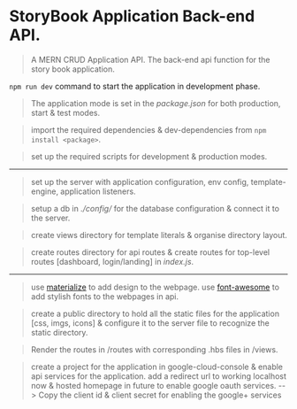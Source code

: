 # StoryBook Application Back-end API.

> A MERN CRUD Application API.
> The back-end api function for the story book application.

`npm run dev` command to start the application in development phase.

> The application mode is set in the _package.json_ for both production, start & test modes.

> import the required dependencies & dev-dependencies from `npm install <package>`.

> set up the required scripts for development & production modes.

---

> set up the server with application configuration, env config, template-engine, application listeners.

> setup a db in _./config/_ for the database configuration & connect it to the server.

> create views directory for template literals & organise directory layout.

> create routes directory for api routes & create routes for top-level routes [dashboard, login/landing] in _index.js_.

---

> use [materialize](https://materializecss.com/getting-started.html) to add design to the webpage.
> use [font-awesome](https://cdnjs.com/libraries/font-awesome) to add stylish fonts to the webpages in api.

> create a public directory to hold all the static files for the application [css, imgs, icons] & configure it to the server file to recognize the static directory.

> Render the routes in /routes with corresponding .hbs files in /views.

> create a project for the application in google-cloud-console & enable api services for the application. add a redirect url to working localhost now & hosted homepage in future to enable google oauth services.
> --> Copy the client id & client secret for enabling the google+ services

>

